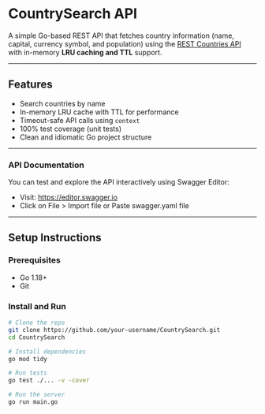 # CountrySearch API

A simple Go-based REST API that fetches country information (name, capital, currency symbol, and population) using the [REST Countries API](https://restcountries.com/) with in-memory **LRU caching and TTL** support.

---

##  Features

-  Search countries by name
-  In-memory LRU cache with TTL for performance
-  Timeout-safe API calls using `context`
-  100% test coverage (unit tests)
-  Clean and idiomatic Go project structure

---

### API Documentation
You can test and explore the API interactively using Swagger Editor:

- Visit: https://editor.swagger.io
- Click on File > Import file or Paste swagger.yaml file


---

##  Setup Instructions

###  Prerequisites
- Go 1.18+
- Git

###  Install and Run

```bash
# Clone the repo
git clone https://github.com/your-username/CountrySearch.git
cd CountrySearch

# Install dependencies
go mod tidy

# Run tests
go test ./... -v -cover

# Run the server
go run main.go



